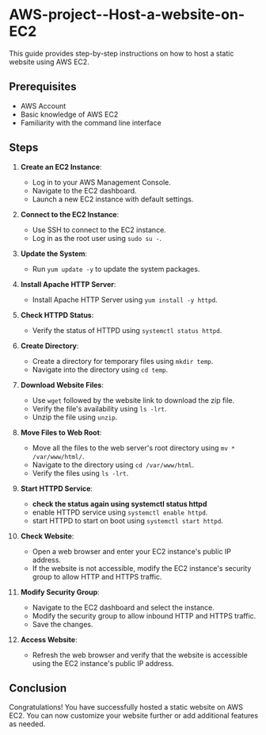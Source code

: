 # AWS-project--Host-a-website-on-EC2


This guide provides step-by-step instructions on how to host a static website using AWS EC2.

## Prerequisites

- AWS Account
- Basic knowledge of AWS EC2
- Familiarity with the command line interface

## Steps

1. **Create an EC2 Instance**:
   - Log in to your AWS Management Console.
   - Navigate to the EC2 dashboard.
   - Launch a new EC2 instance with default settings.

2. **Connect to the EC2 Instance**:
   - Use SSH to connect to the EC2 instance.
   - Log in as the root user using `sudo su -`.

3. **Update the System**:
   - Run `yum update -y` to update the system packages.

4. **Install Apache HTTP Server**:
   - Install Apache HTTP Server using `yum install -y httpd`.

5. **Check HTTPD Status**:
   - Verify the status of HTTPD using `systemctl status httpd`.

6. **Create Directory**:
   - Create a directory for temporary files using `mkdir temp`.
   - Navigate into the directory using `cd temp`.

7. **Download Website Files**:
   - Use `wget` followed by the website link to download the zip file.
   - Verify the file's availability using `ls -lrt`.
   - Unzip the file using `unzip`.

8. **Move Files to Web Root**:
   - Move all the files to the web server's root directory using `mv * /var/www/html/`.
   - Navigate to the directory using `cd /var/www/html`.
   - Verify the files using `ls -lrt`.

9. **Start HTTPD Service**:
   - **check the status again using systemctl status httpd**
   - enable HTTPD service using `systemctl enable httpd`.
   - start HTTPD to start on boot using `systemctl start httpd`.

11. **Check Website**:
    - Open a web browser and enter your EC2 instance's public IP address.
    - If the website is not accessible, modify the EC2 instance's security group to allow HTTP and HTTPS traffic.

12. **Modify Security Group**:
    - Navigate to the EC2 dashboard and select the instance.
    - Modify the security group to allow inbound HTTP and HTTPS traffic.
    - Save the changes.

13. **Access Website**:
    - Refresh the web browser and verify that the website is accessible using the EC2 instance's public IP address.

## Conclusion

Congratulations! You have successfully hosted a static website on AWS EC2. You can now customize your website further or add additional features as needed.
